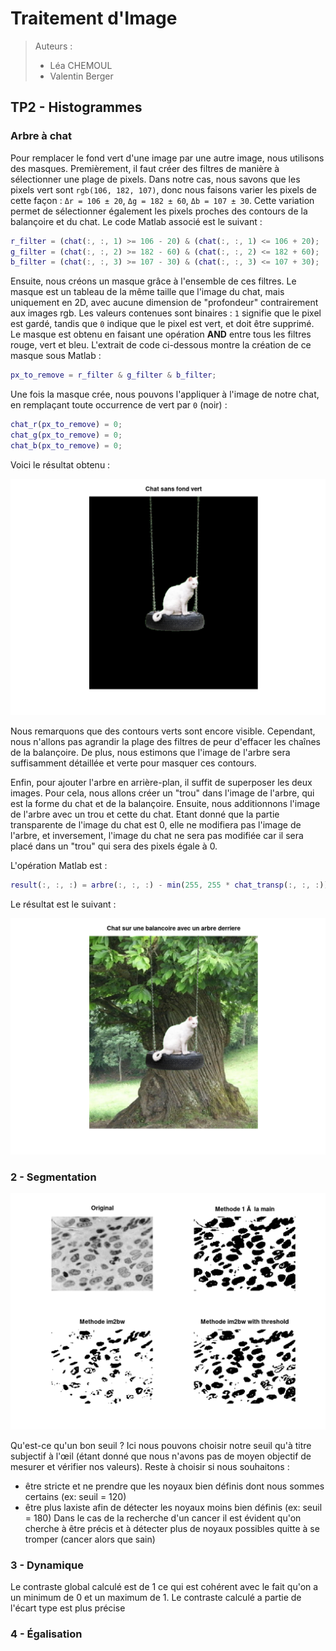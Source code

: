 # Traitement d'Image

> Auteurs :
>
> * Léa CHEMOUL
> * Valentin Berger

## TP2 - Histogrammes

### Arbre à chat

Pour remplacer le fond vert d'une image par une autre image, nous utilisons des masques. Premièrement, il faut créer des filtres de manière à sélectionner une plage de pixels. Dans notre cas, nous savons que les pixels vert sont `rgb(106, 182, 107)`, donc nous faisons varier les pixels de cette façon : `Δr = 106 ± 20`, `Δg = 182 ± 60`, `Δb = 107 ± 30`. Cette variation permet de sélectionner également les pixels proches des contours de la balançoire et du chat. Le code Matlab associé est le suivant :

```matlab
r_filter = (chat(:, :, 1) >= 106 - 20) & (chat(:, :, 1) <= 106 + 20);
g_filter = (chat(:, :, 2) >= 182 - 60) & (chat(:, :, 2) <= 182 + 60);
b_filter = (chat(:, :, 3) >= 107 - 30) & (chat(:, :, 3) <= 107 + 30);
```

Ensuite, nous créons un masque grâce à l'ensemble de ces filtres. Le masque est un tableau de la même taille que l'image du chat, mais uniquement en 2D, avec aucune dimension de "profondeur" contrairement aux images rgb. Les valeurs contenues sont binaires : `1` signifie que le pixel est gardé, tandis que `0` indique que le pixel est vert, et doit être supprimé. Le masque est obtenu en faisant une opération **AND** entre tous les filtres rouge, vert et bleu. L'extrait de code ci-dessous montre la création de ce masque sous Matlab :

```matlab
px_to_remove = r_filter & g_filter & b_filter;
```

Une fois la masque crée, nous pouvons l'appliquer à l'image de notre chat, en remplaçant toute occurrence de vert par `0` (noir) :

```matlab
chat_r(px_to_remove) = 0;
chat_g(px_to_remove) = 0;
chat_b(px_to_remove) = 0;
```

Voici le résultat obtenu :

![Chat sans fond vert](output/chat_transp.png)

Nous remarquons que des contours verts sont encore visible. Cependant, nous n'allons pas agrandir la plage des filtres de peur d'effacer les chaînes de la balançoire. De plus, nous estimons que l'image de l'arbre sera suffisamment détaillée et verte pour masquer ces contours.

Enfin, pour ajouter l'arbre en arrière-plan, il suffit de superposer les deux images. Pour cela, nous allons créer un "trou" dans l'image de l'arbre, qui est la forme du chat et de la balançoire. Ensuite, nous additionnons l'image de l'arbre avec un trou et cette du chat. Etant donné que la partie transparente de l'image du chat est 0, elle ne modifiera pas l'image de l'arbre, et inversement, l'image du chat ne sera pas modifiée car il sera placé dans un "trou" qui sera des pixels égale à 0.

L'opération Matlab est :

```matlab
result(:, :, :) = arbre(:, :, :) - min(255, 255 * chat_transp(:, :, :)) + chat_transp(:, :, :);
```

Le résultat est le suivant :

![Chat sur une balancoire avec un arbre derrière](output/chat_arbre.png)

### 2 - Segmentation

![](output/noyaux_seg.png)

Qu'est-ce qu'un bon seuil ? Ici nous pouvons choisir notre seuil qu'à titre subjectif à l'œil (étant donné que nous n'avons pas de moyen objectif de mesurer et vérifier nos valeurs).
Reste à choisir si nous souhaitons :
- être stricte et ne prendre que les noyaux bien définis dont nous sommes certains (ex: seuil = 120)
- être plus laxiste afin de détecter les noyaux moins bien définis (ex: seuil = 180)
Dans le cas de la recherche d'un cancer il est évident qu'on cherche à être précis et à détecter plus de noyaux possibles quitte à se tromper (cancer alors que sain)

### 3 - Dynamique
Le contraste global calculé est de 1 ce qui est cohérent avec le fait qu'on a un minimum de 0 et un maximum de 1.
Le contraste calculé a partie de l'écart type est plus précise

### 4 - Égalisation


